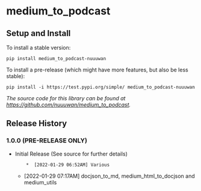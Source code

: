 
# medium_to_podcast

## Setup and Install

To install a stable version:

```
pip install medium_to_podcast-nuuuwan
```

To install a pre-release (which might have more features, but also be
less stable):

```
pip install -i https://test.pypi.org/simple/ medium_to_podcast-nuuuwan
```

*The source code for this library can be found at https://github.com/nuuuwan/medium_to_podcast.*

## Release History

### 1.0.0 (PRE-RELEASE ONLY)

* Initial Release (See source for further details)


          *  [2022-01-29 06:52AM] Various
  *  [2022-01-29 07:17AM] docjson_to_md, medium_html_to_docjson and medium_utils
